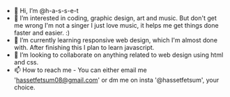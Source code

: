 - 👋 Hi, I’m @h-a-s-s-e-t
- 👀 I’m interested in coding, graphic design, art and music. But don't get me wrong I'm not a singer I just love music, it helps me get things done faster and easier. :)
- 🌱 I’m currently learning responsive web design, which I'm almost done with. After finishing this I plan to learn javascript.
- 💞️ I’m looking to collaborate on anything related to web design using html and css.
- 📫 How to reach me - You can either email me 'hassetfetsum08@gmail.com' or dm me on insta '@hassetfetsum', your choice. 

<!---
h-a-s-s-e-t/h-a-s-s-e-t is a ✨ special ✨ repository because its `README.md` (this file) appears on your GitHub profile.
You can click the Preview link to take a look at your changes.
--->
